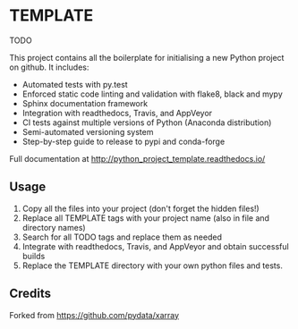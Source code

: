 TEMPLATE
========
TODO

This project contains all the boilerplate for initialising a new Python project on
github. It includes:

- Automated tests with py.test
- Enforced static code linting and validation with flake8, black and mypy
- Sphinx documentation framework
- Integration with readthedocs, Travis, and AppVeyor
- CI tests against multiple versions of Python (Anaconda distribution)
- Semi-automated versioning system
- Step-by-step guide to release to pypi and conda-forge

Full documentation at http://python_project_template.readthedocs.io/

Usage
-----
1. Copy all the files into your project (don't forget the hidden files!)
2. Replace all TEMPLATE tags with your project name
   (also in file and directory names)
3. Search for all TODO tags and replace them as needed
4. Integrate with readthedocs, Travis, and AppVeyor and obtain
   successful builds
5. Replace the TEMPLATE directory with your own python files and tests.

Credits
-------
Forked from https://github.com/pydata/xarray
